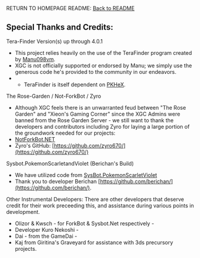 ##
RETURN TO HOMEPAGE README:
[Back to README](../README.md)


## Special Thanks and Credits: 
Tera-Finder Version(s) up through 4.0.1
* This project relies heavily on the use of the TeraFinder program created by [Manu098vm](https://github.com/Manu098vm/Tera-Finder). 
* XGC is not officially supported or endorsed by Manu; we simply use the generous code he's provided to the community in our endeavors. 
* * TeraFinder is itself dependent on [PKHeX](https://github.com/kwsch/PKHeX/).

The Rose-Garden / Not-ForkBot / Zyro
* Although XGC feels there is an unwarranted feud between "The Rose Garden" and "Xieon's Gaming Corner" since the XGC Admins were banned from the Rose Garden Server - we still want to thank the developers and contributors including Zyro for laying a large portion of the groundwork needed for our projects: 
* [NotForkBot.NET](https://github.com/zyro670/NotForkBot.NET)
* Zyro's GitHub: [https://github.com/zyro670/](https://github.com/zyro670/)

Sysbot.PokemonScarletandViolet (Berichan's Build)
* We have utilized code from [SysBot.PokemonScarletViolet](https://github.com/berichan/SysBot.PokemonScarletViolet) 
* Thank you to developer Berichan [https://github.com/berichan/](https://github.com/berichan/).

Other Instrumental Developers: 
There are other developers that deserve credit for their work preceeding this, and assistance during various points in development. 
* Olizor & Kwsch - for ForkBot & Sysbot.Net respectively - 
* Developer Kuro Nekoshi - 
* Dai - from the GameDai - 
* Kaj from Giritina's Graveyard for assistance with 3ds precursory projects. 

